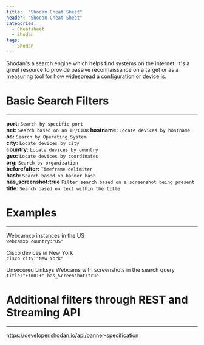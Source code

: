 ```yaml
---
title:  "Shodan Cheat Sheet"
header: "Shodan Cheat Sheet"
categories: 
  - Cheatsheet
  - Shodan
tags:
  - Shodan
---
```


Shodan's a search engine which helps find systems on the internet. It's a great resource to provide passive reconnaissance on a target or as a measuring tool for how widespread a configuration or device is.

# Basic Search Filters  
***
<strong>port:</strong> `Search by specific port`  
<strong>net:</strong> `Search based on an IP/CIDR`
<strong>hostname:</strong> `Locate devices by hostname`  
<strong>os:</strong> `Search by Operating System`  
<strong>city:</strong> `Locate devices by city`  
<strong>country:</strong> `Locate devices by country`  
<strong>geo:</strong> `Locate devices by coordinates`  
<strong>org:</strong> `Search by organization`  
<strong>before/after:</strong> `Timeframe delimiter`  
<strong>hash:</strong> `Search based on banner hash`  
<strong>has_screenshot:true</strong> `Filter search based on a screenshot being present`  
<strong>title:</strong> `Search based on text within the title`  
  

# Examples
***
Webcamxp instances in the US  
`webcamxp country:"US"`  

Cisco devices in New York  
`cisco city:"New York"`  

Unsecured Linksys Webcams with screenshots in the search query  
`title:"+tm01+" has_Screenshot:true`  

# Additional filters through REST and Streaming API
***
https://developer.shodan.io/api/banner-specification

